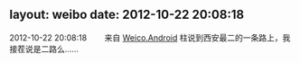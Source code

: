 layout: weibo
date: 2012-10-22 20:08:18
---
2012-10-22 20:08:18  &nbsp;&nbsp;&nbsp;&nbsp;&nbsp;&nbsp; 来自 <a href="http://app.weibo.com/t/feed/l4RWD" rel="nofollow">Weico.Android</a>
柱说到西安最二的一条路上，我接茬说是二路么…… ​​​
